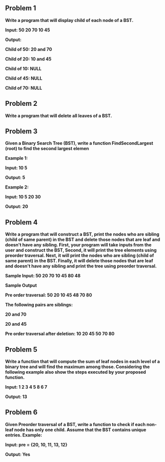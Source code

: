 ## Problem 1
**Write a program that will display child of each node of a BST.**

 **Input: 50 20 70 10 45**

**Output:**

**Child of 50: 20 and 70**

**Child of 20: 10 and 45**

**Child of 10: NULL**

**Child of 45: NULL**

**Child of 70: NULL**

## Problem 2
**Write a program that will delete all leaves of a BST.**

## Problem 3
**Given a Binary Search Tree (BST), write a function FindSecondLargest (root) to find the second largest elemen**

**Example 1:**

**Input: 10 5**

**Output: 5**

**Example 2:**

**Input: 10 5 20 30**

**Output: 20**

## Problem 4
**Write a program that will construct a BST, print the nodes who are sibling (child of same parent) in the BST and delete those nodes that are leaf and doesn't have any sibling.
First, your program will take inputs from the user and construct the BST, Second, it will print the tree elements using preorder traversal. Next, it will print the nodes who are sibling (child of same parent) in the BST. Finally, it will delete those nodes that are leaf and doesn't have any sibling and print the tree using preorder traversal.**

**Sample Input: 50 20 70 10 45 80 48**

**Sample Output**

**Pre order traversal: 50 20 10 45 48 70 80**

**The following pairs are siblings:**

**20 and 70**

**20 and 45**

**Pre order traversal after deletion: 10 20 45 50 70 80**

## Problem 5

**Write a function that will compute the sum of leaf nodes in each level of a binary tree and 
will find the maximum among those. 
Considering the following example also show the steps executed by your proposed 
function.**

**Input: 1 2 3 4 5 8 6 7**

**Output: 13**
  
## Problem 6

**Given Preorder traversal of a BST, write a function to check if each non-leaf node has 
only one child. Assume that the BST contains unique entries.
Example:**

**Input: pre = {20, 10, 11, 13, 12}**

**Output: Yes**
